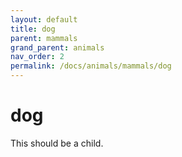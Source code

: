 ```yaml
---
layout: default
title: dog
parent: mammals
grand_parent: animals
nav_order: 2
permalink: /docs/animals/mammals/dog
---
```


# dog

This should be a child.